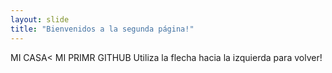 ```yaml
---
layout: slide
title: "Bienvenidos a la segunda página!"
---
```

MI CASA< MI PRIMR GITHUB
Utiliza la flecha hacia la izquierda para volver!
